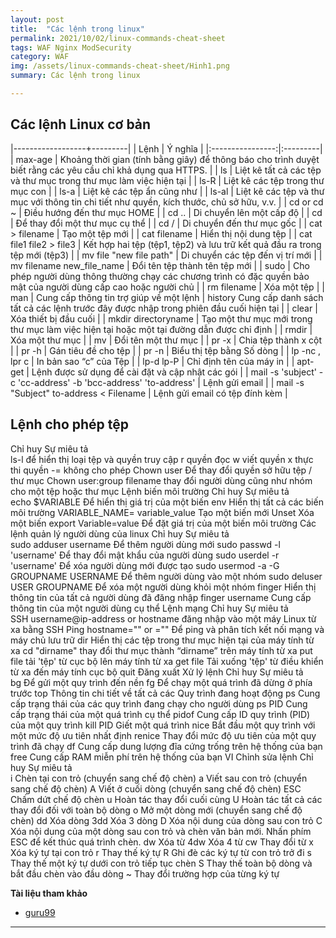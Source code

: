 ```yaml
---
layout: post
title:  "Các lệnh trong linux"
permalink: 2021/10/02/linux-commands-cheat-sheet
tags: WAF Nginx ModSecurity
category: WAF
img: /assets/linux-commands-cheat-sheet/Hinh1.png
summary: Các lệnh trong linux

---
```


## Các lệnh Linux cơ bản ##

|------------------+---------|
| Lệnh | Ý nghĩa |
|:----------------:|:---------|
| max-age | Khoảng thời gian (tính bằng giây) để thông báo cho trình duyệt biết rằng các yêu cầu chỉ khả dụng qua HTTPS. |
| ls | Liệt kê tất cả các tệp và thư mục trong thư mục làm việc hiện tại |
| ls-R | Liệt kê các tệp trong thư mục con |
| ls-a | Liệt kê các tệp ẩn cũng như |
| ls-al | Liệt kê các tệp và thư mục với thông tin chi tiết như quyền, kích thước, chủ sở hữu, v.v. |
| cd or cd ~ | Điều hướng đến thư mục HOME |
| cd .. | Di chuyển lên một cấp độ |
| cd | Để thay đổi một thư mục cụ thể |
| cd / | Di chuyển đến thư mục gốc |
| cat > filename | Tạo một tệp mới |
| cat filename | Hiển thị nội dung tệp |
| cat file1 file2 > file3 | Kết hợp hai tệp (tệp1, tệp2) và lưu trữ kết quả đầu ra trong tệp mới (tệp3) |
| mv file "new file path" | Di chuyển các tệp đến vị trí mới |
| mv filename new_file_name | Đổi tên tệp thành tên tệp mới |
| sudo | Cho phép người dùng thông thường chạy các chương trình có đặc quyền bảo mật của người dùng cấp cao hoặc người chủ |
| rm filename | Xóa một tệp |
| man | Cung cấp thông tin trợ giúp về một lệnh |
history	Cung cấp danh sách tất cả các lệnh trước đây được nhập trong phiên đầu cuối hiện tại |
| clear | Xóa thiết bị đầu cuối |
| mkdir directoryname | Tạo một thư mục mới trong thư mục làm việc hiện tại hoặc một tại đường dẫn được chỉ định |
| rmdir | Xóa một thư mục |
| mv | Đổi tên một thư mục |
| pr -x | Chia tệp thành x cột |
| pr -h | Gán tiêu đề cho tệp |
| pr -n | Biểu thị tệp bằng Số dòng |
| lp -nc , lpr c | In bản sao “c” của Tệp |
|  lp-d lp-P | Chỉ định tên của máy in |
| apt-get | Lệnh được sử dụng để cài đặt và cập nhật các gói |
| mail -s 'subject' -c 'cc-address' -b 'bcc-address' 'to-address' | Lệnh gửi email |
| mail -s "Subject" to-address < Filename | Lệnh gửi email có tệp đính kèm |


## Lệnh cho phép tệp ##

Chỉ huy	Sự miêu tả	
ls-l	để hiển thị loại tệp và quyền truy cập
r	quyền đọc
w	viết quyền
x	thực thi quyền
-=	không cho phép
Chown user	Để thay đổi quyền sở hữu tệp / thư mục
Chown user:group filename	thay đổi người dùng cũng như nhóm cho một tệp hoặc thư mục
Lệnh biến môi trường
Chỉ huy	Sự miêu tả	
echo $VARIABLE	Để hiển thị giá trị của một biến
env	Hiển thị tất cả các biến môi trường
VARIABLE_NAME= variable_value	Tạo một biến mới
Unset	Xóa một biến
export Variable=value	Để đặt giá trị của một biến môi trường
Các lệnh quản lý người dùng của linux
Chỉ huy	Sự miêu tả	
sudo adduser username	Để thêm người dùng mới
sudo passwd -l 'username'	Để thay đổi mật khẩu của người dùng
sudo userdel -r 'username'	Để xóa người dùng mới được tạo
sudo usermod -a -G GROUPNAME USERNAME	Để thêm người dùng vào một nhóm
sudo deluser USER GROUPNAME	Để xóa một người dùng khỏi một nhóm
finger	Hiển thị thông tin của tất cả người dùng đã đăng nhập
finger username	Cung cấp thông tin của một người dùng cụ thể
Lệnh mạng
Chỉ huy	Sự miêu tả	
SSH username@ip-address or hostname	đăng nhập vào một máy Linux từ xa bằng SSH
Ping hostname="" or =""	Để ping và phân tích kết nối mạng và máy chủ lưu trữ
dir	Hiển thị các tệp trong thư mục hiện tại của máy tính từ xa
cd "dirname"	thay đổi thư mục thành “dirname” trên máy tính từ xa
put file	tải 'tệp' từ cục bộ lên máy tính từ xa
get file	Tải xuống 'tệp' từ điều khiển từ xa đến máy tính cục bộ
quit	Đăng xuất
Xử lý lệnh
Chỉ huy	Sự miêu tả	
bg	Để gửi một quy trình đến nền
fg	Để chạy một quá trình đã dừng ở phía trước
top	Thông tin chi tiết về tất cả các Quy trình đang hoạt động
ps	Cung cấp trạng thái của các quy trình đang chạy cho người dùng
ps PID	Cung cấp trạng thái của một quá trình cụ thể
pidof	Cung cấp ID quy trình (PID) của một quy trình
kill PID	Giết một quá trình
nice	Bắt đầu một quy trình với một mức độ ưu tiên nhất định
renice	Thay đổi mức độ ưu tiên của một quy trình đã chạy
df	Cung cấp dung lượng đĩa cứng trống trên hệ thống của bạn
free	Cung cấp RAM miễn phí trên hệ thống của bạn
VI Chỉnh sửa lệnh
Chỉ huy	Sự miêu tả	
i	Chèn tại con trỏ (chuyển sang chế độ chèn)
a	Viết sau con trỏ (chuyển sang chế độ chèn)
A	Viết ở cuối dòng (chuyển sang chế độ chèn)
ESC	Chấm dứt chế độ chèn
u	Hoàn tác thay đổi cuối cùng
U	Hoàn tác tất cả các thay đổi đối với toàn bộ dòng
o	Mở một dòng mới (chuyển sang chế độ chèn)
dd	Xóa dòng
3dd	Xóa 3 dòng
D	Xóa nội dung của dòng sau con trỏ
C	Xóa nội dung của một dòng sau con trỏ và chèn văn bản mới. Nhấn phím ESC để kết thúc quá trình chèn.
dw	Xóa từ
4dw	Xóa 4 từ
cw	Thay đổi từ
x	Xóa ký tự tại con trỏ
r	Thay thế ký tự
R	Ghi đè các ký tự từ con trỏ trở đi
s	Thay thế một ký tự dưới con trỏ tiếp tục chèn
S	Thay thế toàn bộ dòng và bắt đầu chèn vào đầu dòng
~	Thay đổi trường hợp của từng ký tự

**Tài liệu tham khảo**

- [guru99](https://www.guru99.com/linux-commands-cheat-sheet.html)

---
